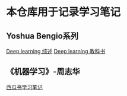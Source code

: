 # 本仓库用于记录学习笔记
## Yoshua Bengio系列
[Deep learning 综述](https://github.com/ruip0729/basic-knowledge/tree/main/Yoshua%20Bengio%E7%B3%BB%E5%88%97/%E7%BB%BC%E8%BF%B0)
[Deep learning 教科书](https://github.com/ruip0729/basic-knowledge/tree/main/Yoshua%20Bengio%E7%B3%BB%E5%88%97/%E6%95%99%E7%A7%91%E4%B9%A6%E3%80%8ADeep%20learning%E3%80%8B)
## 《机器学习》-周志华
[西瓜书学习笔记](https://github.com/ruip0729/basic-knowledge/tree/main/%E8%A5%BF%E7%93%9C%E4%B9%A6%E5%AD%A6%E4%B9%A0%E7%AC%94%E8%AE%B0)



